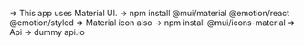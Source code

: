 => This app uses Material UI.
    -> npm install @mui/material @emotion/react @emotion/styled
=> Material icon also
    -> npm install @mui/icons-material
=> Api
    -> dummy api.io